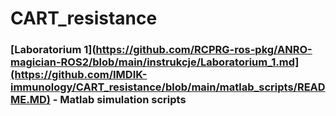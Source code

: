# CART_resistance

### [Laboratorium 1](https://github.com/RCPRG-ros-pkg/ANRO-magician-ROS2/blob/main/instrukcje/Laboratorium_1.md](https://github.com/IMDIK-immunology/CART_resistance/blob/main/matlab_scripts/README.MD) - Matlab simulation scripts

